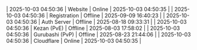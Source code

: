 | 2025-10-03 04:50:36 | Website | Online | 2025-10-03 04:50:35 |
| 2025-10-03 04:50:36 | Registration | Offline | 2025-09-09 16:40:23 |
| 2025-10-03 04:50:36 | Auth Server | Offline | 2025-08-18 09:33:31 |
| 2025-10-03 04:50:36 | Kezan (PvE) | Offline | 2025-08-03 17:58:02 |
| 2025-10-03 04:50:36 | Gurubashi (PvP) | Offline | 2025-08-23 21:44:06 |
| 2025-10-03 04:50:36 | Cloudflare | Online | 2025-10-03 04:50:35 |
